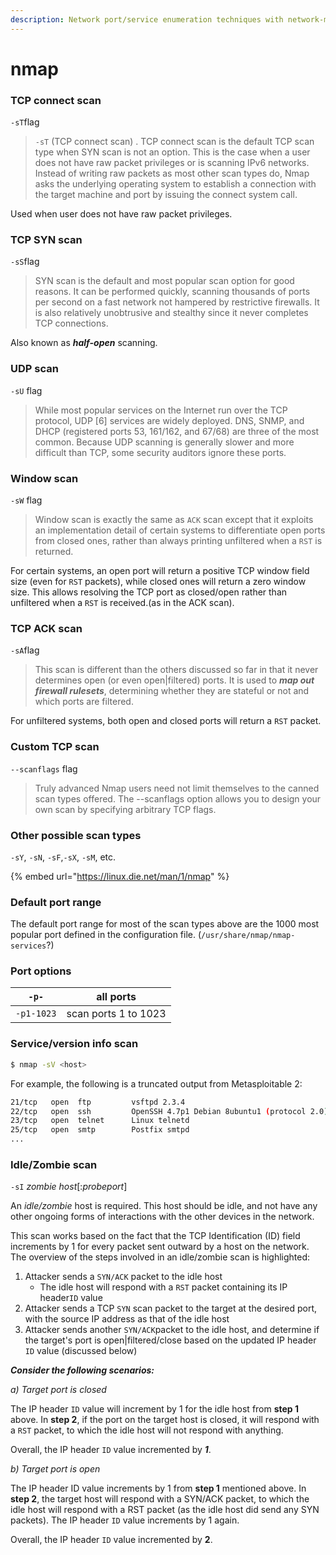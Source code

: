 ```yaml
---
description: Network port/service enumeration techniques with network-mapper (nmap).
---
```


# nmap

### TCP connect scan

`-sT`flag

> `-sT` (TCP connect scan) . TCP connect scan is the default TCP scan type when SYN scan is not an option. This is the case when a user does not have raw packet privileges or is scanning IPv6 networks. Instead of writing raw packets as most other scan types do, Nmap asks the underlying operating system to establish a connection with the target machine and port by issuing the connect system call.

Used when user does not have raw packet privileges.

### TCP SYN scan

`-sS`flag

> SYN scan is the default and most popular scan option for good reasons. It can be performed quickly, scanning thousands of ports per second on a fast network not hampered by restrictive firewalls. It is also relatively unobtrusive and stealthy since it never completes TCP connections.

Also known as _**half-open**_ scanning.

### UDP scan

`-sU` flag

> While most popular services on the Internet run over the TCP protocol, UDP \[6] services are widely deployed. DNS, SNMP, and DHCP (registered ports 53, 161/162, and 67/68) are three of the most common. Because UDP scanning is generally slower and more difficult than TCP, some security auditors ignore these ports.

### Window scan

`-sW` flag

> Window scan is exactly the same as `ACK` scan except that it exploits an implementation detail of certain systems to differentiate open ports from closed ones, rather than always printing unfiltered when a `RST` is returned.&#x20;

For certain systems, an open port will return a positive TCP window field size (even for `RST` packets), while closed ones will return a zero window size. This allows resolving the TCP port as closed/open rather than unfiltered when a `RST` is received.(as in the ACK scan).

### TCP ACK scan

`-sA`flag

> This scan is different than the others discussed so far in that it never determines open (or even open|filtered) ports. It is used to _**map out firewall rulesets**_, determining whether they are stateful or not and which ports are filtered.

For unfiltered systems, both open and closed ports will return a `RST` packet.

### Custom TCP scan

`--scanflags` flag

> Truly advanced Nmap users need not limit themselves to the canned scan types offered. The --scanflags option allows you to design your own scan by specifying arbitrary TCP flags.

### Other possible scan types

`-sY`, `-sN`, `-sF`,`-sX`, `-sM`, etc.

{% embed url="https://linux.die.net/man/1/nmap" %}

### Default port range

The default port range for most of the scan types above are the 1000 most popular port defined in the configuration file. (`/usr/share/nmap/nmap-services`?)

### Port options

| `-p-`      | all ports            |
| ---------- | -------------------- |
| `-p1-1023` | scan ports 1 to 1023 |

### Service/version info scan

```bash
$ nmap -sV <host>
```

For example, the following is a truncated output from Metasploitable 2:

```bash
21/tcp   open  ftp         vsftpd 2.3.4
22/tcp   open  ssh         OpenSSH 4.7p1 Debian 8ubuntu1 (protocol 2.0)
23/tcp   open  telnet      Linux telnetd
25/tcp   open  smtp        Postfix smtpd
...
```

### Idle/Zombie scan

`-sI` _zombie host_\[:_probeport_]

An _idle/zombie_ host is required. This host should be idle, and not have any other ongoing forms of interactions with the other devices in the network.

This scan works based on the fact that the TCP Identification (ID) field increments by 1 for every packet sent outward by a host on the network. The overview of the steps involved in an idle/zombie scan is highlighted:

1. Attacker sends a `SYN/ACK` packet to the idle host
   * The idle host will respond with a `RST` packet containing its IP header`ID` value
2. Attacker sends a TCP `SYN` scan packet to the target at the desired port, with the source IP address as that of the idle host
3. Attacker sends another `SYN/ACK`packet to the idle host, and determine if the target's port is open|filtered/close based on the updated IP header `ID` value (discussed below)

_**Consider the following scenarios:**_

_a) Target port is closed_

The IP header `ID` value will increment by 1 for the idle host from **step 1** above. In **step 2**, if the port on the target host is closed, it will respond with a `RST` packet, to which the idle host will not respond with anything.&#x20;

Overall, the IP header `ID` value incremented by _**1**_.



_b) Target port is open_

The IP header ID value increments by 1 from **step 1** mentioned above. In **step 2**, the target host will respond with a SYN/ACK packet, to which the idle host will respond with a RST packet (as the idle host did send any SYN packets). The IP header `ID` value increments by 1 again.

Overall, the IP header `ID` value incremented by **2**.
